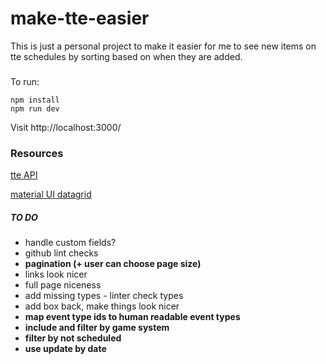# make-tte-easier

This is just a personal project to make it easier for me to see new items on tte schedules by sorting based on when they are added.

###

To run:

```
npm install
npm run dev
```

Visit http://localhost:3000/

### Resources

[tte API](https://tabletop.events/developer/Introduction.html)

[material UI datagrid](https://mui.com/x/react-data-grid/)

##### TO DO

- handle custom fields?
- github lint checks
- **pagination (+ user can choose page size)**
- links look nicer
- full page niceness
- add missing types - linter check types
- add box back, make things look nicer
- **map event type ids to human readable event types**
- **include and filter by game system**
- **filter by not scheduled**
- **use update by date**
